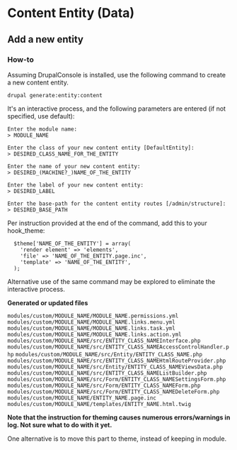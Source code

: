 # Content Entity (Data)

## Add a new entity

### How-to

Assuming DrupalConsole is installed, use the following command to create a new content entity.

`drupal generate:entity:content`

It's an interactive process, and the following parameters are entered (if not specified, use default):

```
Enter the module name:
> MODULE_NAME

Enter the class of your new content entity [DefaultEntity]:
> DESIRED_CLASS_NAME_FOR_THE_ENTITY

Enter the name of your new content entity:
> DESIRED_(MACHINE?_)NAME_OF_THE_ENTITY

Enter the label of your new content entity:
> DESIRED_LABEL

Enter the base-path for the content entity routes [/admin/structure]:
> DESIRED_BASE_PATH
```
 
Per instruction provided at the end of the command, add this to your hook_theme:

```
  $theme['NAME_OF_THE_ENTITY'] = array(
    'render element' => 'elements',
    'file' => 'NAME_OF_THE_ENTITY.page.inc',
    'template' => 'NAME_OF_THE_ENTITY',
  );
```
 
Alternative use of the same command may be explored to eliminate the interactive process.

**Generated or updated files**

`modules/custom/MODULE_NAME/MODULE_NAME.permissions.yml`
`modules/custom/MODULE_NAME/MODULE_NAME.links.menu.yml`
`modules/custom/MODULE_NAME/MODULE_NAME.links.task.yml`
`modules/custom/MODULE_NAME/MODULE_NAME.links.action.yml`
`modules/custom/MODULE_NAME/src/ENTITY_CLASS_NAMEInterface.php`
`modules/custom/MODULE_NAME/src/ENTITY_CLASS_NAMEAccessControlHandler.php`
`modules/custom/MODULE_NAME/src/Entity/ENTITY_CLASS_NAME.php`
`modules/custom/MODULE_NAME/src/ENTITY_CLASS_NAMEHtmlRouteProvider.php`
`modules/custom/MODULE_NAME/src/Entity/ENTITY_CLASS_NAMEViewsData.php`
`modules/custom/MODULE_NAME/src/ENTITY_CLASS_NAMEListBuilder.php`
`modules/custom/MODULE_NAME/src/Form/ENTITY_CLASS_NAMESettingsForm.php`
`modules/custom/MODULE_NAME/src/Form/ENTITY_CLASS_NAMEForm.php`
`modules/custom/MODULE_NAME/src/Form/ENTITY_CLASS_NAMEDeleteForm.php`
`modules/custom/MODULE_NAME/ENTITY_NAME.page.inc`
`modules/custom/MODULE_NAME/templates/ENTITY_NAME.html.twig`

**Note that the instruction for theming causes numerous errors/warnings in log.  Not sure what to do with it yet.** 

One alternative is to move this part to theme, instead of keeping in module. 
